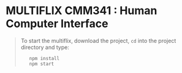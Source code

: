 # MULTIFLIX CMM341 : Human Computer Interface

> To start the multiflix, download the project, `cd` into the project directory and type:
>
>        npm install
>        npm start
